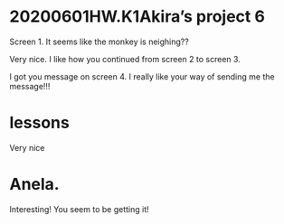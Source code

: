 # 20200601HW.K1Akira’s project 6

Screen 1. It seems like the monkey is neighing??

Very nice. I like how you continued from screen 2 to screen 3.

I got you message on screen 4. I really like your way of sending me the message!!! 

# lessons
Very nice


# Anela. 

Interesting! You seem to be getting it!